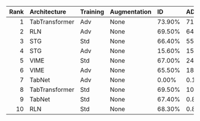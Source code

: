 |   Rank | Architecture   | Training   | Augmentation   | ID     | ADV+CTR   |    AUC | Accuracy   | Precision   | Recall   |    MCC |
|-------:|:---------------|:-----------|:---------------|:-------|:----------|-------:|:-----------|:------------|:---------|-------:|
|      1 | TabTransformer | Adv        | None           | 73.90% | 71.40%    | 0.7111 | 59.01%     | 29.33%      | 73.83%   | 0.2333 |
|      2 | RLN            | Adv        | None           | 69.50% | 64.86%    | 0.7158 | 62.75%     | 30.93%      | 69.28%   | 0.2448 |
|      3 | STG            | Std        | None           | 66.40% | 55.42%    | 0.7087 | 64.56%     | 31.67%      | 65.99%   | 0.2452 |
|      4 | STG            | Adv        | None           | 15.60% | 15.52%    | 0.6788 | 78.82%     | 43.19%      | 17.18%   | 0.1699 |
|      5 | VIME           | Std        | None           | 67.00% | 24.06%    | 0.7142 | 64.46%     | 31.79%      | 67.13%   | 0.2506 |
|      6 | VIME           | Adv        | None           | 65.50% | 18.14%    | 0.7127 | 65.13%     | 32.05%      | 65.71%   | 0.2499 |
|      7 | TabNet         | Adv        | None           | 0.00%  | 0.10%     | 0.656  | 79.91%     | 0.00%       | 0.00%    | 0      |
|      8 | TabTransformer | Std        | None           | 69.50% | 10.72%    | 0.7172 | 63.32%     | 31.42%      | 69.87%   | 0.2542 |
|      9 | TabNet         | Std        | None           | 67.40% | 0.82%     | 0.7224 | 65.60%     | 32.62%      | 66.83%   | 0.2615 |
|     10 | RLN            | Std        | None           | 68.30% | 0.80%     | 0.7187 | 64.13%     | 31.78%      | 68.51%   | 0.255  |
